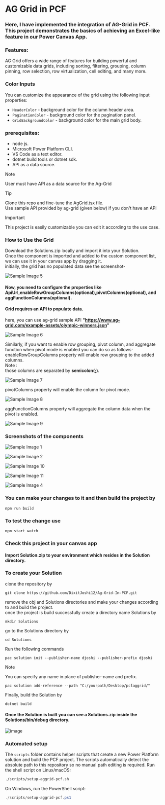 # AG Grid in PCF

### Here, I have implemented the integration of AG-Grid in PCF. This project demonstrates the basics of achieving an Excel-like feature in our Power Canvas App.  

### Features:
AG Grid offers a wide range of features for building powerful and customizable data grids, including sorting, filtering, grouping, column pinning, row selection, row virtualization, cell editing, and many more.

### Color Inputs
You can customize the appearance of the grid using the following input properties:
* `HeaderColor` - background color for the column header area.
* `PaginationColor` - background color for the pagination panel.
* `GridBackgroundColor` - background color for the main grid body.

### prerequisites:
* node js.
* Microsoft Power Platform CLI.
* VS Code as a text editor.
* dotnet build tools or dotnet sdk.
* API as a data source.
  

> [!NOTE]
> User must have API as a data source for the Ag-Grid

> [!TIP]
> Clone this repo and fine-tune the AgGrid.tsx file.  
> Use sample API provided by ag-grid (given below) if you don't have an API

> [!IMPORTANT]
> This project is easily customizable you can edit it according to the use case.


### How to Use the Grid
Download the Solutions.zip locally and import it into your Solution.  
Once the component is imported and added to the custom component list, we can use it in your canvas app by dragging it.  
initially, the grid has no populated data see the screenshot-  


![Sample Image  5](https://imgur.com/jXQWwEg.png)    


#### Now, you need to configure the properties like ApiUrl,enableRowGroupColumns(optional),pivotColumns(optional), and aggFunctionColumns(optional).  
#### Grid requires an API to populate data.  
here, you can use ag-grid sample API **"https://www.ag-grid.com/example-assets/olympic-winners.json"**  


![Sample Image  6](https://imgur.com/pU88vk9.png)  


Similarly, if you want to enable row grouping, pivot column, and aggregate function when pivot mode is enabled you can do so as follows-  
enableRowGroupColumns property will enable row grouping to the added columns.  
Note :  
those columns are separated by **semicolon(;)**.  

![Sample Image  7](https://imgur.com/Dfk9yvT.png)  

pivotColumns property will enable the column for pivot mode.  

![Sample Image  8](https://imgur.com/7VcLqRG.png)  

aggFunctionColumns property will aggregate the column data when the pivot is enabled.  

![Sample Image  9](https://imgur.com/LN97MND.png)  

### Screenshots of the components  

![Sample Image  1](https://i.imgur.com/hOPGxO0.png)  

![Sample Image 2](https://i.imgur.com/fRUHuVH.png)  

![Sample Image 10](https://imgur.com/wJsFiMI.png)  

![Sample Image 11](https://imgur.com/QTBN25G.png)    

![Sample Image 4](https://i.imgur.com/eYAXcXN.png)  


### You can make your changes to it and then build the project by
```console
npm run build
```
### To test the change use 
```console
npm start watch
```
### 
### Check this project in your canvas app
#### Import Solution.zip to your environment which resides in the Solution directory.

### To create your Solution  
clone the repository by  

```console
git clone https://github.com/DixitJoshi12/Ag-Grid-In-PCF.git
 ```  
remove the obj and Solutions directories and make your changes according to and build the project.  
once the project is build successfully create a directory name Solutions by
```console
mkdir Solutions
```
go to the Solutions directory by
```console
cd Solutions
```
Run the following commands
```console
pac solution init --publisher-name djoshi --publisher-prefix djoshi  
```
> [!NOTE]
> You can specify any name in place of publisher-name and prefix.

```console
pac solution add-reference --path "C:/yourpath/Desktop/pcfaggrid/"
```
Finally, build the Solution by
```console
dotnet build
```
#### Once the Solution is built you can see a Solutions.zip inside the Solutions/bin/debug directory.  
![image](https://github.com/DixitJoshi12/Ag-Grid-In-PCF/assets/44132789/8aab482c-97a4-45ac-8cc0-b9b73778869a)


### Automated setup
The `scripts` folder contains helper scripts that create a new Power Platform solution and build the PCF project. The scripts automatically detect the absolute path to this repository so no manual path editing is required.
Run the shell script on Linux/macOS:
```bash
./scripts/setup-aggrid-pcf.sh
```
On Windows, run the PowerShell script:
```powershell
./scripts/setup-aggrid-pcf.ps1
```

